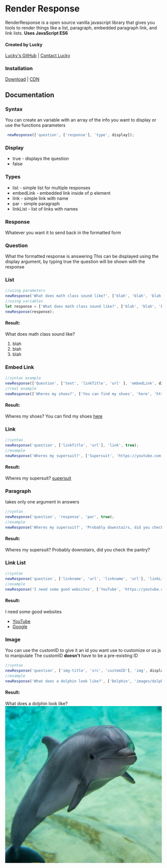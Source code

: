# Render Response

RenderResponse is a open source vanilla javascript library that gives you tools to render things like a list, paragraph, embedded paragraph link, and link lists. **Uses JavaScript ES6** 

#### Created by Lucky
[Lucky's GitHub](https://github.com/Raidlucky) |
[Contact Lucky](https://raidlucky.github.io/Projects/)

### Installation

[Download](https://github.com/BanZ-Development/RenderResponse/releases/) |
[CDN](https://banz-development.github.io/RenderResponse/response.min.js)

## Documentation

### Syntax
You can create an variable with an array of the info you want to display or use the functions parameters
```js
 newResponse(['question', ['response'], 'type', display]);
```

### Display
- true - displays the question
- false

### Types
- list - simple list for multiple responses
- embedLink - embedded link inside of p element
- link - simple link with name
- par - simple paragraph
- linkList - list of links with names

### Response
Whatever you want it to send back in the formatted form

### Question
What the formatted response is answering
This can be displayed using the display argument, by typing true the question will be shown with the response

### List
```js
//using parameters
newResponse('What does math class sound like?', ['blah', 'blah', 'blah'], 'list', true);
//using variables
let response = ['What does math class sound like?', ['blah', 'blah', 'blah'], 'list', true];
newResponse(response);

```

#### Result:

What does math class sound like?
1. blah
2. blah
3. blah

### Embed Link
```js
//syntax example
newResponse(['Question', ['text', 'linkTitle', 'url' ], 'embedLink', display]);
//real example
newResponse(['Wheres my shoes?', ['You can find my shoes', 'here', 'https://youtube.com'], 'embedLink', true]);
```

#### Result:

Wheres my shoes?
You can find my shoes [here](https://youtube.com)

### Link
```js
//syntax
newResponse('question', ['linkTitle', 'url'], 'link', true);
//example
newResponse('Wheres my supersuit?', ['Supersuit', 'https://youtube.com'], 'link', true);
```

#### Result:

Wheres my supersuit?
[supersuit](https://youtube.com)

### Paragraph
takes only one argument in answers

```js
//syntax
newResponse('question', 'response', 'par', true);
//example
newResponse('Wheres my supersuit?', 'Probably downstairs, did you check the pantry?', 'par', true);
```

#### Result:

Wheres my supersuit?
Probably downstairs, did you check the pantry?

### Link List
```js
//syntax
newResponse('question', ['linkname', 'url', 'linkname', 'url'], 'linkList', true);
//example
newResponse('I need some good websites', ['YouTube', 'https://youtube.com', 'Google', 'https://google.com'], 'linkList', true);
```

#### Result:

I need some good websites
- [YouTube](https://youtube.com)
- [Google](https://google.com)

### Image
You can use the customID to give it an id you want use to customize or us js to manipulate
The customID **doesn't** have to be a pre-existing ID
```js
//syntax
newResponse('question', ['img-title', 'src', 'customID'], 'img', display);
//example
newResponse('What does a dolphin look like?', ['Dolphin', 'images/dolphin.jpg', 'dolphin-img'], 'img', true);
```

#### Result:

What does a dolphin look like?
![dolphin-img](assets/images/dolphin.jpg)
